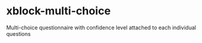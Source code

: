 # xblock-multi-choice
Multi-choice questionnaire with confidence level attached to each individual questions
